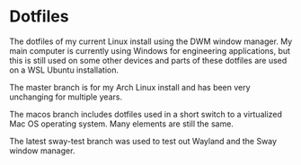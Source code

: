 # Dotfiles
The dotfiles of my current Linux install using the DWM window manager. My main computer is currently using Windows for engineering applications, but this is still used on some other devices and parts of these dotfiles are used on a WSL Ubuntu installation.

The master branch is for my Arch Linux install and has been very unchanging for multiple years.

The macos branch includes dotfiles used in a short switch to a virtualized Mac OS operating system. Many elements are still the same.

The latest sway-test branch was used to test out Wayland and the Sway window manager.

